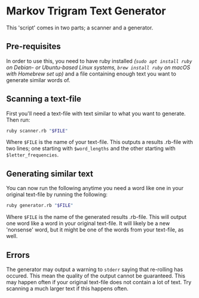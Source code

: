 # Markov Trigram Text Generator

This 'script' comes in two parts; a scanner and a generator.

## Pre-requisites

In order to use this, you need to have ruby installed *(`sudo apt install ruby`
on Debian- or Ubuntu-based Linux systems, `brew install ruby` on macOS with
Homebrew set up)* and a file containing enough text you want to generate similar
words of.

## Scanning a text-file

First you'll need a text-file with text similar to what you want to generate.
Then run:

```sh
ruby scanner.rb "$FILE"
```

Where `$FILE` is the name of your text-file. This outputs a results .rb-file
with two lines; one starting with `$word_lengths` and the other starting with
`$letter_frequencies`.

## Generating similar text

You can now run the following anytime you need a word like one in your original
text-file by running the following:

```sh
ruby generator.rb "$FILE"
```

Where `$FILE` is the name of the generated results .rb-file. This will output
one word like a word in your original text-file. It will likely be a new
'nonsense' word, but it might be one of the words from your text-file, as well.

## Errors

The generator may output a warning to `stderr` saying that re-rolling has
occured. This mean the quality of the output cannot be guaranteed. This may
happen often if your original text-file does not contain a lot of text. Try
scanning a much larger text if this happens often.
